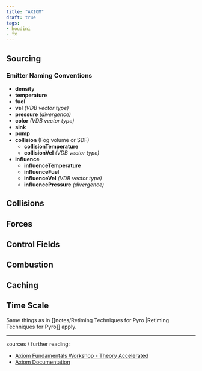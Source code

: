 ```yaml
---
title: "AXIOM"
draft: true
tags:
- houdini
- fx
---
```


## Sourcing

### Emitter Naming Conventions

-   **density**
-   **temperature**
-   **fuel**
-   **vel** _(VDB vector type)_
-   **pressure** _(divergence)_
-   **color** _(VDB vector type)_
-   **sink**
-   **pump**
-   **collision** (Fog volume or SDF)
	-   **collisionTemperature**
	-   **collisionVel** _(VDB vector type)_
-   **influence**
	-   **influenceTemperature**
	-   **influenceFuel**
	-   **influenceVel** _(VDB vector type)_
	-   **influencePressure** _(divergence)_

## Collisions

## Forces

## Control Fields

## Combustion

## Caching

## Time Scale

Same things as in [[notes/Retiming Techniques for Pyro |Retiming Techniques for Pyro]] apply.

---

sources / further reading:
- [Axiom Fundamentals Workshop - Theory Accelerated](https://www.youtube.com/playlist?list=PLjdKZQKYXc1uvPhw6klTpwhVUizBqop4B)
- [Axiom Documentation](https://www.theoryaccelerated.com/documentation)